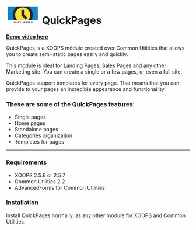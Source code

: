 ![alt MyWords Logo](https://github.com/bitcero/qpages/raw/294c9f243a9891c82e5182c388c83d149b274c81/images/logo.png) QuickPages
=========

**[Demo video here](https://www.youtube.com/watch?v=AuuitCK8tdk&list=UUDBFAQcnXpm4FEIerIIfQuw)**

QuickPages is a XOOPS módule created over Common Utilities that allows you to create semi-static pages easily and quickly.

This module is ideal for Landing Pages, Sales Pages and any other Marketing site. You can create a single or a few pages,
or even a full site.

QuickPages support templates for every page. That means that you can provide to your pages an incredible appearance
and functionallity.

### These are some of the QuickPages features:

* Single pages
* Home pages
* Standalone pages
* Categories organization
* Templates for pages

-----

### Requirements

* XOOPS 2.5.6 or 2.5.7
* Common Utilities 2.2
* AdvancedForms for Common Utilities

### Installation

Install QuickPages normally, as any other module for XOOPS and Common Utilities.


